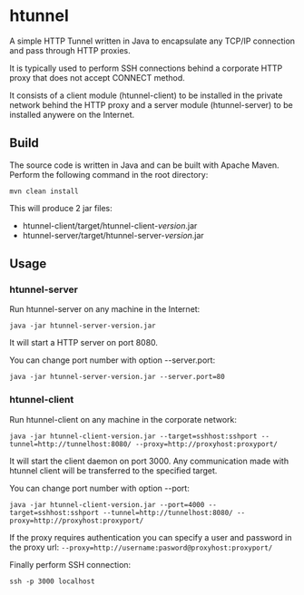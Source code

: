 # htunnel

A simple HTTP Tunnel written in Java to encapsulate any TCP/IP connection and pass through HTTP proxies.

It is typically used to perform SSH connections behind a corporate HTTP proxy that does not accept CONNECT method.

It consists of a client module (htunnel-client) to be installed in the private network behind the HTTP proxy and a server module (htunnel-server) to be installed anywere on the Internet.

## Build

The source code is written in Java and can be built with Apache Maven. Perform the following command in the root directory:

    mvn clean install

This will produce 2 jar files:
* htunnel-client/target/htunnel-client-_version_.jar
* htunnel-server/target/htunnel-server-_version_.jar

## Usage

### htunnel-server

Run htunnel-server on any machine in the Internet:

    java -jar htunnel-server-version.jar

It will start a HTTP server on port 8080.

You can change port number with option --server.port:

    java -jar htunnel-server-version.jar --server.port=80

### htunnel-client

Run htunnel-client on any machine in the corporate network:

    java -jar htunnel-client-version.jar --target=sshhost:sshport --tunnel=http://tunnelhost:8080/ --proxy=http://proxyhost:proxyport/

It will start the client daemon on port 3000. Any communication made with htunnel client will be transferred to the specified target.

You can change port number with option --port:

    java -jar htunnel-client-version.jar --port=4000 --target=sshhost:sshport --tunnel=http://tunnelhost:8080/ --proxy=http://proxyhost:proxyport/

If the proxy requires authentication you can specify a user and password in the proxy url: `--proxy=http://username:pasword@proxyhost:proxyport/`

Finally perform SSH connection:

    ssh -p 3000 localhost
